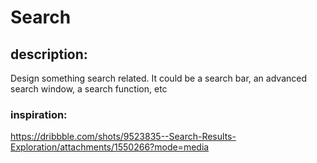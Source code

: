 # Search

## description:

Design something search related. It could be a search bar, an advanced search window, a search function, etc

### inspiration:

https://dribbble.com/shots/9523835--Search-Results-Exploration/attachments/1550266?mode=media

